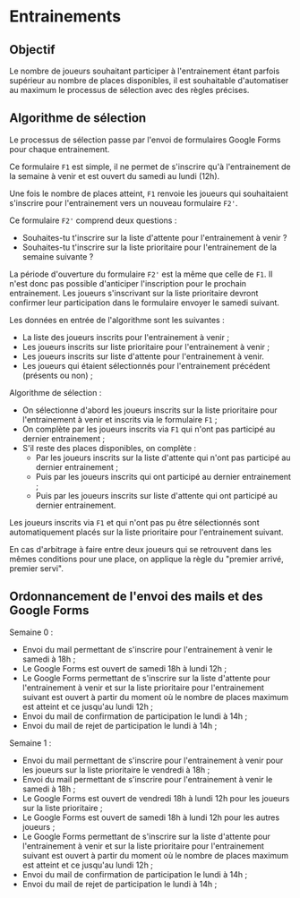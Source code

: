 # Entrainements

## Objectif

Le nombre de joueurs souhaitant participer à l'entrainement étant parfois supérieur au nombre de places disponibles, il est souhaitable d'automatiser au maximum le processus de sélection avec des règles précises.

## Algorithme de sélection

Le processus de sélection passe par l'envoi de formulaires Google Forms pour chaque entrainement.

Ce formulaire `F1` est simple, il ne permet de s'inscrire qu'à l'entrainement de la semaine à venir et est ouvert du samedi au lundi (12h).

Une fois le nombre de places atteint, `F1` renvoie les joueurs qui souhaitaient s'inscrire pour l'entrainement vers un nouveau formulaire `F2'`.

Ce formulaire `F2'` comprend deux questions :

* Souhaites-tu t'inscrire sur la liste d'attente pour l'entrainement à venir ?
* Souhaites-tu t'inscrire sur la liste prioritaire pour l'entrainement de la semaine suivante ?

La période d'ouverture du formulaire `F2'` est la même que celle de `F1`. Il n'est donc pas possible d'anticiper l'inscription pour le prochain entrainement.
Les joueurs s'inscrivant sur la liste prioritaire devront confirmer leur participation dans le formulaire envoyer le samedi suivant.

Les données en entrée de l'algorithme sont les suivantes :

* La liste des joueurs inscrits pour l'entrainement à venir ;
* Les joueurs inscrits sur liste prioritaire pour l'entrainement à venir ;
* Les joueurs inscrits sur liste d'attente pour l'entrainement à venir.
* Les joueurs qui étaient sélectionnés pour l'entrainement précédent (présents ou non) ;

Algorithme de sélection :

* On sélectionne d'abord les joueurs inscrits sur la liste prioritaire pour l'entrainement à venir et inscrits via le formulaire `F1` ;
* On complète par les joueurs inscrits via `F1` qui n'ont pas participé au dernier entrainement ;
* S'il reste des places disponibles, on complète :
    * Par les joueurs inscrits sur la liste d'attente qui n'ont pas participé au dernier entrainement ;
    * Puis par les joueurs inscrits qui ont participé au dernier entrainement ;
    * Puis par les joueurs inscrits sur liste d'attente qui ont participé au dernier entrainement.

Les joueurs inscrits via `F1` et qui n'ont pas pu être sélectionnés sont automatiquement placés sur la liste prioritaire pour l'entrainement suivant.

En cas d'arbitrage à faire entre deux joueurs qui se retrouvent dans les mêmes conditions pour une place, on applique la règle du "premier arrivé, premier servi".

## Ordonnancement de l'envoi des mails et des Google Forms

Semaine 0 :

* Envoi du mail permettant de s'inscrire pour l'entrainement à venir le samedi à 18h ;
* Le Google Forms est ouvert de samedi 18h à lundi 12h ;
* Le Google Forms permettant de s'inscrire sur la liste d'attente pour l'entrainement à venir et sur la liste prioritaire pour l'entrainement suivant est ouvert à partir du moment où le nombre de places maximum est atteint et ce jusqu'au lundi 12h ;
* Envoi du mail de confirmation de participation le lundi à 14h ;
* Envoi du mail de rejet de participation le lundi à 14h ;

Semaine 1 :

* Envoi du mail permettant de s'inscrire pour l'entrainement à venir pour les joueurs sur la liste prioritaire le vendredi à 18h ;
* Envoi du mail permettant de s'inscrire pour l'entrainement à venir le samedi à 18h ;
* Le Google Forms est ouvert de vendredi 18h à lundi 12h pour les joueurs sur la liste prioritaire ;
* Le Google Forms est ouvert de samedi 18h à lundi 12h pour les autres joueurs ;
* Le Google Forms permettant de s'inscrire sur la liste d'attente pour l'entrainement à venir et sur la liste prioritaire pour l'entrainement suivant est ouvert à partir du moment où le nombre de places maximum est atteint et ce jusqu'au lundi 12h ;
* Envoi du mail de confirmation de participation le lundi à 14h ;
* Envoi du mail de rejet de participation le lundi à 14h ;
